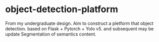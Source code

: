 # object-detection-platform
From my undergraduate design. Aim to construct a pletform that object detection. based on Flask + Pytorch + Yolo v5.
and subsequent may be update Segmentation of semantics content. 

